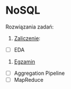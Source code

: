 # NoSQL

Rozwiązania zadań:

1. [Zaliczenie](https://github.com/Gosiamek/NoSQL/blob/master/zadanie2.md):
 - [ ] EDA
1. [Egzamin]()
 - [ ] Aggregation Pipeline
 - [ ] MapReduce
